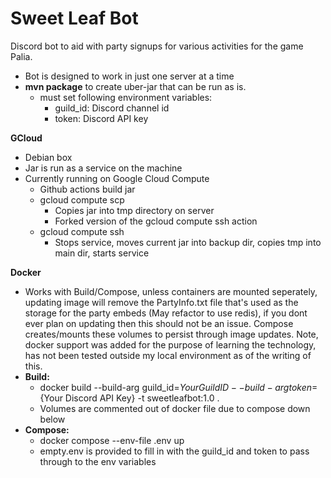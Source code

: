# Sweet Leaf Bot
 
Discord bot to aid with party signups for various activities for the game Palia.
  - Bot is designed to work in just one server at a time
  - **mvn package** to create uber-jar that can be run as is.
     - must set following environment variables:
        - guild_id: Discord channel id
        - token: Discord API key

**GCloud**
  - Debian box
  - Jar is run as a service on the machine
  - Currently running on Google Cloud Compute
     - Github actions build jar
     - gcloud compute scp
        - Copies jar into tmp directory on server
        - Forked version of the gcloud compute ssh action
     - gcloud compute ssh
        - Stops service, moves current jar into backup dir, copies tmp into main dir, starts service

          

**Docker**
  - Works with Build/Compose, unless containers are mounted seperately, updating image will remove the PartyInfo.txt file that's used as the storage for the party embeds (May refactor to use redis), if you dont ever plan on updating then this should not be an issue. Compose creates/mounts these volumes to persist through image updates. Note, docker support was added for the purpose of learning the technology, has not been tested outside my local environment as of the writing of this.
  - **Build:**
    - docker build --build-arg guild_id=${Your Guild ID} --build-arg token=${Your Discord API Key} -t sweetleafbot:1.0 .
    - Volumes are commented out of docker file due to compose down below
  - **Compose:**
    - docker compose --env-file .env up
    - empty.env is provided to fill in with the guild_id and token to pass through to the env variables
